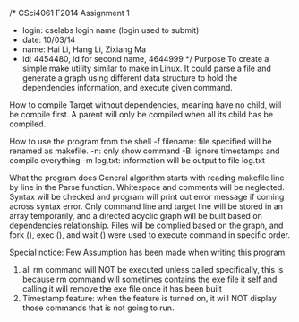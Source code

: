 /* CSci4061 F2014 Assignment 1
* login: cselabs login name (login used to submit)
* date: 10/03/14
* name: Hai Li, Hang Li, Zixiang Ma 
* id: 4454480, id for second name, 4644999 */ 
Purpose
To create a simple make utility similar to make in Linux. It could parse a file and generate a graph using different data structure to hold the dependencies information, and execute given command.

How to compile
Target without dependencies, meaning have no child, will be compile first. A parent will only be compiled when all its child has be compiled. 

How to use the program from the shell
-f filename: file specified will be renamed as makefile. 
-n: only show command 
-B: ignore timestamps and compile everything
-m log.txt: information will be output to file log.txt

What the program does
General algorithm starts with reading makefile line by line in the Parse function. Whitespace and comments will be neglected. Syntax will be checked and program will print out error message if coming across syntax error. Only command line and target line will be stored in an array temporarily, and a directed acyclic graph will be built based on dependencies relationship. Files will be complied based on the graph, and fork (), exec (), and wait () were used to execute command in specific order. 

Special notice:
Few Assumption has been made when writing this program:

1. all rm command will NOT be executed unless called specifically, this is because rm command will sometimes contains the exe file it self
and calling it will remove the exe file once it has been built
2. Timestamp feature: when the feature is turned on, it will NOT display those commands that is not going to run. 

